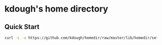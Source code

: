 # kdough's home directory

## Quick Start

```bash
curl -L -o https://github.com/kdough/homedir/raw/master/lib/homedir/setup.pl | perl
```
